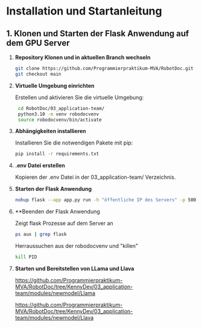 # Installation und Startanleitung

## 1. Klonen und Starten der Flask Anwendung auf dem GPU Server


1. **Repository Klonen und in aktuellen Branch wechseln**


   ```bash
   git clone https://github.com/Programmierpraktikum-MVA/RobotDoc.git
   git checkout main
   ```

2. **Virtuelle Umgebung einrichten**

   Erstellen und aktivieren Sie die virtuelle Umgebung:

   ```bash
	cd RobotDoc/03_application-team/
	python3.10 -m venv robodocvenv
	source robodocvenv/bin/activate
   ```

3. **Abhängigkeiten installieren**

   Installieren Sie die notwendigen Pakete mit pip:

   ```bash
   pip install -r requirements.txt
   ```

4. **.env Datei erstellen**

   Kopieren der .env Datei in der 03_application-team/ Verzeichnis.


5. **Starten der Flask Anwendung**

	```bash
	nohup flask --app app.py run -h "öffentliche IP des Servers" -p 5005 &
	```

6. **Beenden der Flask Anwendung

	Zeigt flask Prozesse auf dem Server an
	```bash
	ps aux | grep flask
	```
	Herraussuchen aus der robodocvenv und "killen"
	```bash
	kill PID 
	```

7. **Starten und Bereitstellen von LLama und Llava**
    	
	https://github.com/Programmierpraktikum-MVA/RobotDoc/tree/KennyDev/03_application-team/modules/newmodel/Llama

	https://github.com/Programmierpraktikum-MVA/RobotDoc/tree/KennyDev/03_application-team/modules/newmodel/Llava
